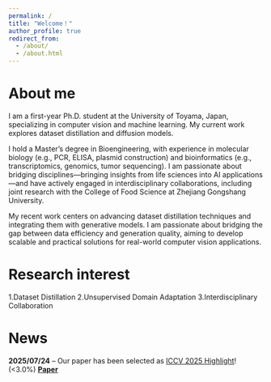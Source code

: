 ```yaml
---
permalink: /
title: "Welcome！"
author_profile: true
redirect_from: 
  - /about/
  - /about.html
---
```



About me
======
I am a first-year Ph.D. student at the University of Toyama, Japan, specializing in computer vision and machine learning. My current work explores dataset distillation and diffusion models.

I hold a Master’s degree in Bioengineering, with experience in molecular biology (e.g., PCR, ELISA, plasmid construction) and bioinformatics (e.g., transcriptomics, genomics, tumor sequencing). I am passionate about bridging disciplines—bringing insights from life sciences into AI applications—and have actively engaged in interdisciplinary collaborations, including joint research with the College of Food Science at Zhejiang Gongshang University. 

My recent work centers on advancing dataset distillation techniques and integrating them with generative models. I am passionate about bridging the gap between data efficiency and generation quality, aiming to develop scalable and practical solutions for real-world computer vision applications.

Research interest
======
1.Dataset Distillation
2.Unsupervised Domain Adaptation
3.Interdisciplinary Collaboration

News
======
**2025/07/24** – Our paper has been selected as [ICCV 2025 Highlight](https://openaccess.thecvf.com/ICCV2025)! (<3.0%) [**Paper**](https://zou-yawen.github.io/DD_via_vision-language/)

